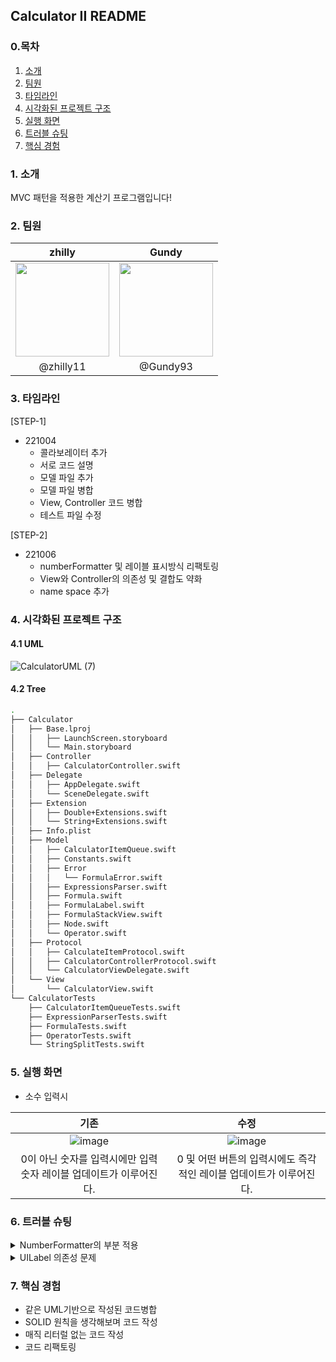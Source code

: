 
## Calculator II README

### 0.목차
1. [소개](#1-소개)
2. [팀원](#2-팀원)
3. [타임라인](#3-타임라인)
4. [시각화된 프로젝트 구조](#4-시각화된-프로젝트-구조)
5. [실행 화면](#5-실행-화면)
6. [트러블 슈팅](#6-트러블-슈팅)
7. [핵심 경험](#7-핵심-경험)

### 1. 소개
MVC 패턴을 적용한 계산기 프로그램입니다!

### 2. 팀원
| zhilly | Gundy |
| :---: | :---: |
| <img src=https://user-images.githubusercontent.com/99257965/190572502-b7a41ed7-3c1b-44af-8b03-77d7e49d4705.png width=150> | <img src=https://i.imgur.com/CIybtaG.png](https://user-images.githubusercontent.com/99257965/194458318-66340f04-2217-4e86-90c5-5ba47dcf2a79.png) width=150> |
| @zhilly11 | @Gundy93 |


### 3. 타임라인
[STEP-1]
- 221004
    - 콜라보레이터 추가
    - 서로 코드 설명
    - 모델 파일 추가
    - 모델 파일 병합
    - View, Controller 코드 병합
    - 테스트 파일 수정

[STEP-2]
- 221006
    - numberFormatter 및 레이블 표시방식 리팩토링
    - View와 Controller의 의존성 및 결합도 약화
    - name space 추가

### 4. 시각화된 프로젝트 구조
#### 4.1 UML
![CalculatorUML (7)](https://user-images.githubusercontent.com/99257965/194458233-92ca350b-4b73-41ef-a824-44d257f65397.jpg)


#### 4.2 Tree
```bash
.
├── Calculator
│   ├── Base.lproj
│   │   ├── LaunchScreen.storyboard
│   │   └── Main.storyboard
│   ├── Controller
│   │   ├── CalculatorController.swift
│   ├── Delegate
│   │   ├── AppDelegate.swift
│   │   └── SceneDelegate.swift
│   ├── Extension
│   │   ├── Double+Extensions.swift
│   │   └── String+Extensions.swift
│   ├── Info.plist
│   ├── Model
│   │   ├── CalculatorItemQueue.swift
│   │   ├── Constants.swift
│   │   ├── Error
│   │   │   └── FormulaError.swift
│   │   ├── ExpressionsParser.swift
│   │   ├── Formula.swift
│   │   ├── FormulaLabel.swift
│   │   ├── FormulaStackView.swift
│   │   ├── Node.swift
│   │   └── Operator.swift
│   ├── Protocol
│   │   ├── CalculateItemProtocol.swift
│   │   ├── CalculatorControllerProtocol.swift
│   │   └── CalculatorViewDelegate.swift
│   └── View
│       └── CalculatorView.swift
└── CalculatorTests
    ├── CalculatorItemQueueTests.swift
    ├── ExpressionParserTests.swift
    ├── FormulaTests.swift
    ├── OperatorTests.swift
    └── StringSplitTests.swift
```

### 5. 실행 화면
- 소수 입력시

|기존|수정|
|:-:|:-:|
|![image](https://user-images.githubusercontent.com/99257965/194458370-b41ebc0d-cb6f-45cc-bce5-2d77bfb81f84.png) | ![image](https://user-images.githubusercontent.com/99257965/194458387-eca3be14-6a69-4507-ad0b-28c288ca55c6.png) |
|0이 아닌 숫자를 입력시에만 입력 숫자 레이블 업데이트가 이루어진다.|0 및 어떤 버튼의 입력시에도 즉각적인 레이블 업데이트가 이루어진다.|

### 6. 트러블 슈팅
<details>
<summary>NumberFormatter의 부분 적용</summary>
    
기존에는 `0.`이나 `0.000`, `0.0100` 이런 숫자들이 키패드로 입력되지 않았었습니다.
그래서 고민하다가 정수, 점, 소수 부분 3가지로 나눠 적용하는 방식으로 진행했습니다.
하지만 또 이렇게 진행 하다보니 scroll view에 추가될 때 필요없는 부분들 까지 입력되는 문제가 생겼습니다. 그래서 `makeStackView()` 메서드에서 `NumberFormatter`를 통해 한 번 더 가공해서 값을 넣어줬습니다.
</details>
<details>
<summary>UILabel 의존성 문제</summary>
    
`Controller`부분에서 view에 있는 label들을 직접 수정하는 부분이 있어서 싱글톤 패턴을 사용하면 `view`와 `controller`에서 같은 친구를 가지고 계속 가공을 하면 되는 것이 아닐까? 라는 생각에 리팩토링을 시작했습니다. 하지만 UILabel을 직접 싱글톤 클래스로 설정했을 때 원하는대로 동작하지 않았고, 결국 프로토콜을 이용해 `Controller`는 직접 `View`를 가지지 않고 `View`가 준수하고 있는 `MainViewControllerDelegate`프로토콜을 통해 `View`에 접근함 따라서 의존성 역전을 지키게 되었습니다.
</details>

### 7. 핵심 경험
- 같은 UML기반으로 작성된 코드병합
- SOLID 원칙을 생각해보며 코드 작성
- 매직 리터럴 없는 코드 작성
- 코드 리팩토링
